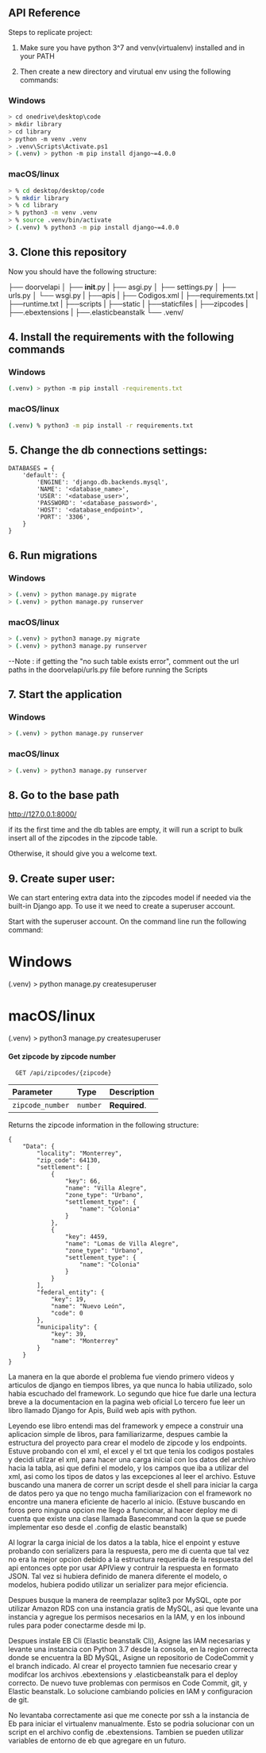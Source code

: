 
## API Reference
Steps to replicate project:

1. Make sure you have python 3^7 and venv(virtualenv) installed and in your PATH

2. Then create a new directory and virutual env using the following commands:

### Windows
```bash
> cd onedrive\desktop\code
> mkdir library
> cd library
> python -m venv .venv
> .venv\Scripts\Activate.ps1
> (.venv) > python -m pip install django~=4.0.0
```
### macOS/linux
```bash
> % cd desktop/desktop/code
> % mkdir library
> % cd library 
> % python3 -m venv .venv
> % source .venv/bin/activate
> (.venv) % python3 -m pip install django~=4.0.0
```
## 3. Clone this repository

Now you should have the following structure:

├── doorvelapi
│   ├── __init__.py
|   ├── asgi.py
│   ├── settings.py
│   ├── urls.py
│   └── wsgi.py
|   ├──apis
|   ├── Codigos.xml
|   ├──requirements.txt
|   ├──runtime.txt
|   ├──scripts
|   ├──static
|   ├──staticfiles
|   ├──zipcodes
|   ├──.ebextensions
|   ├──.elasticbeanstalk
└── .venv/

## 4. Install the requirements with the following commands

### Windows
```bash
(.venv) > python -m pip install -requirements.txt
```

### macOS/linux
```bash
(.venv) % python3 -m pip install -r requirements.txt
```

## 5. Change the db connections settings:
```
DATABASES = {
    'default': {
        'ENGINE': 'django.db.backends.mysql',
        'NAME': '<database_name>',
        'USER': '<database_user>',
        'PASSWORD': '<database_password>',
        'HOST': '<database_endpoint>',
        'PORT': '3306',
    }
}
```
## 6. Run migrations

### Windows
```bash
> (.venv) > python manage.py migrate
> (.venv) > python manage.py runserver
```
### macOS/linux
```bash
> (.venv) > python3 manage.py migrate
> (.venv) > python3 manage.py runserver
```

--Note : if getting the "no such table exists error", comment out the url paths in the 
doorvelapi/urls.py file before running the Scripts

## 7. Start the application
### Windows
```bash
> (.venv) > python manage.py runserver
```

### macOS/linux
```bash
> (.venv) > python3 manage.py runserver
```
## 8. Go to the base path

http://127.0.0.1:8000/

if its the first time and the db tables are empty, it will run a script to bulk insert all of the zipcodes in the zipcode table.

Otherwise, it should give you a welcome text.

## 9. Create super user:
We can start entering extra data into the zipcodes model if needed via the built-in Django app. To use it we need to create a superuser account.

Start with the superuser account. On the command line run the following command:

# Windows
(.venv) > python manage.py createsuperuser

# macOS/linux
(.venv) > python3 manage.py createsuperuser


#### Get zipcode by zipcode number

```http
  GET /api/zipcodes/{zipcode}
```

| Parameter | Type     | Description                |
| :-------- | :------- | :------------------------- |
| `zipcode_number` | `number` | **Required**. |

Returns the zipcode information in the following structure:
```
{
    "Data": {
        "locality": "Monterrey",
        "zip_code": 64130,
        "settlement": [
            {
                "key": 66,
                "name": "Villa Alegre",
                "zone_type": "Urbano",
                "settlement_type": {
                    "name": "Colonia"
                }
            },
            {
                "key": 4459,
                "name": "Lomas de Villa Alegre",
                "zone_type": "Urbano",
                "settlement_type": {
                    "name": "Colonia"
                }
            }
        ],
        "federal_entity": {
            "key": 19,
            "name": "Nuevo León",
            "code": 0
        },
        "municipality": {
            "key": 39,
            "name": "Monterrey"
        }
    }
}
```

La manera en la que aborde el problema fue viendo primero videos y articulos de django en tiempos libres, ya 
que nunca lo habia utilizado, solo habia escuchado del framework.
Lo segundo que hice fue darle una lectura breve a la documentacion en la pagina web oficial
Lo tercero fue leer un libro llamado Django for Apis, Build web apis with python.

Leyendo ese libro entendi mas del framework y empece a construir una aplicacion simple de libros, para
familiarizarme, despues cambie la estructura del proyecto para crear el modelo de zipcode y los endpoints.
Estuve probando con el xml, el excel y el txt que tenia los codigos postales y decidi utilzar el xml, para hacer
una carga inicial con los datos del archivo hacia la tabla, asi que defini el modelo, y los campos que iba a utilizar
del xml, asi como los tipos de datos y las excepciones al leer el archivo.
Estuve buscando una manera de correr un script desde el shell para iniciar la carga de datos pero ya que no tengo
mucha familiarizacion con el framework no encontre una manera eficiente de hacerlo al inicio.
(Estuve buscando en foros pero ninguna opcion me llego a funcionar, al hacer deploy me di cuenta que existe una 
clase llamada Basecommand con la que se puede implementar eso desde el .config de elastic beanstalk)

Al lograr la carga inicial de los datos a la tabla, hice el enpoint y estuve probando con serializers para la
respuesta, pero me di cuenta que tal vez no era la mejor opcion debido a la estructura requerida de la respuesta del api
entonces opte por usar APIView y contruir la respuesta en formato JSON.
Tal vez si hubiera definido de manera diferente el modelo, o modelos, hubiera podido utilizar un serializer para 
mejor eficiencia.

Despues busque la manera de reemplazar sqlite3 por MySQL, opte por utilizar Amazon RDS con una instancia gratis
de MySQL, asi que levante una instancia y agregue los permisos necesarios en la IAM, y en los inbound rules para
poder conectarme desde mi Ip.

Despues instale EB Cli (Elastic beanstalk Cli), Asigne las IAM necesarias y levante una instancia con Python 3.7
desde la consola, en la region correcta donde se encuentra la BD MySQL, Asigne un repositorio de CodeCommit y el branch
indicado. Al crear el proyecto tamnien fue necesario crear y modifcar los archivos .ebextensions y .elasticbeanstalk para
el deploy correcto. De nuevo tuve problemas con permisos en Code Commit, git, y Elastic beanstalk.
Lo solucione cambiando policies en IAM y configuracion de git.

No levantaba correctamente asi que me conecte por ssh a la instancia de Eb para iniciar el virtualenv manualmente.
Esto se podria solucionar con un script en el archivo config de .ebextensions. Tambien se pueden utilizar 
variables de entorno de eb que agregare en un futuro.